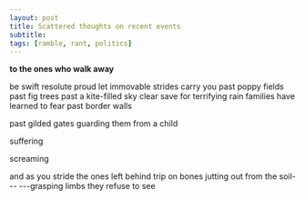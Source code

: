 ```yaml
---
layout: post
title: Scattered thoughts on recent events
subtitle: 
tags: [ramble, rant, politics]
---
```



**to the ones who walk away**

be swift resolute proud let immovable strides carry you
past poppy fields past fig trees past a kite-filled sky clear save for terrifying rain families have learned to fear past border walls 


past gilded gates guarding them from a child

suffering

screaming

and as you stride the ones left behind trip on bones jutting out from the soil---
---grasping limbs they refuse to see
<!--stackedit_data:
eyJoaXN0b3J5IjpbLTc2NDA2MjgxMl19
-->